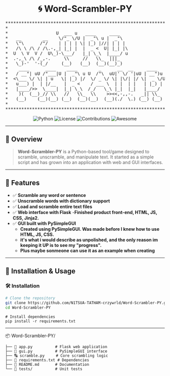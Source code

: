 <div align="center">

  # 🌀 Word-Scrambler-PY 

<pre>
*******************************************************************************************
*                                                                                         *
*                  U  ___ u   ____     ____                                               *
*   __        __    \/"_ \/U |  _"\ u |  _"\                                              *
*   \"\      /"/    | | | | \| |_) |//| | | |                                             *
*   /\ \ /\ / /\.-,_| |_| |  |  _ <  U| |_| |\                                            *
*  U  \ V  V /  U\_)-\___/   |_| \_\  |____/ u                                            *
*  .-,_\ /\ /_,-.     \\     //   \\_  |||_                                               *
*   \_)-'  '-(_/     (__)   (__)  (__)(__)_)                                              *
*    ____      ____    ____        _      __  __     ____     _     U _____ u   ____      *
*   / __"| uU /"___|U |  _"\ u U  /"\  uU|' \/ '|uU | __")u  |"|    \| ___"|/U |  _"\ u   *
*  <\___ \/ \| | u   \| |_) |/  \/ _ \/ \| |\/| |/ \|  _ \/U | | u   |  _|"   \| |_) |/   *
*   u___) |  | |/__   |  _ <    / ___ \  | |  | |   | |_) | \| |/__  | |___    |  _ <     *
*   |____/>>  \____|  |_| \_\  /_/   \_\ |_|  |_|   |____/   |_____| |_____|   |_| \_\    *
*    )(  (__)_// \\   //   \\_  \\    >><<,-,,-.   _|| \\_   //  \\  <<   >>   //   \\_   *
*   (__)    (__)(__) (__)  (__)(__)  (__)(./  \.) (__) (__) (_")("_)(__) (__) (__)  (__)  *
*                                                                                         *
*******************************************************************************************
</pre>

![Python](https://img.shields.io/badge/Python-3.x-blue?style=for-the-badge)
![License](https://img.shields.io/badge/License-MIT-green?style=for-the-badge)
![Contributions](https://img.shields.io/badge/Contributions-Welcome-brightgreen?style=for-the-badge)
![Awesome](https://img.shields.io/badge/Awesome-100%25-purple?style=for-the-badge)

</div>

---

## 📌 Overview

> **Word-Scrambler-PY** is a Python-based tool/game designed to scramble, unscramble, and manipulate text. It started as a simple script and has grown into an application with web and GUI interfaces.

---

## 🌟 Features

- ✅ **Scramble any word or sentence**
- ✅ **Unscramble words with dictionary support**
- ✅ **Load and scramble entire text files**
- ✅ **Web interface with Flask**
  -**Finished product front-end, HTML, JS, CSS, Jinja2.**
- ✅ **GUI built with PySimpleGUI**
  - **Created using PySimpleGUI. Was made before I knew how to use HTML, JS, CSS.**  
  - **it's what i would describe as unpolished, and the only reason im keeping it UP is to see my "progress".**  
  - **Plus maybe sonmeone can use it as an example when creating** 
---

## 🚀 Installation & Usage

### 🛠 Installation
```bash
# Clone the repository
git clone https://github.com/N1TSUA-TATHAM-crzywrld/Word-Scrambler-PY.git
cd Word-Scrambler-PY
```
```
# Install dependencies
pip install -r requirements.txt
```
---

📦 Word-Scrambler-PY/
```
├── 📂 app.py          # Flask web application  
├── 🎨 gui.py          # PySimpleGUI interface  
├── 🔠 scramble.py     # Core scrambling logic  
├── 📜 requirements.txt # Dependencies  
├── 📖 README.md       # Documentation  
└── 🧪 tests/          # Unit tests   
```

